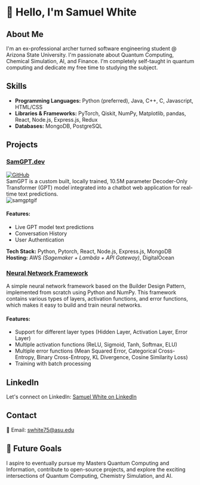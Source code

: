 
# 👋 Hello, I'm Samuel White

## About Me
I'm an ex-professional archer turned software engineering student @ Arizona State University. I'm passionate about Quantum Computing, Chemical Simulation, AI, and Finance. I'm completely self-taught in quantum computing and dedicate my free time to studying the subject.

## Skills
- **Programming Languages:** Python (preferred), Java, C++, C, Javascript, HTML/CSS
- **Libraries & Frameworks:** PyTorch, Qiskit, NumPy, Matplotlib, pandas, React, Node.js, Express.js, Redux
- **Databases:** MongoDB, PostgreSQL

## Projects
### [SamGPT.dev](https://www.samgpt.dev)
[![GitHub](https://img.icons8.com/ios-glyphs/30/FFFFFF/github.png)](https://github.com/samabwhite/SamGPT)  
SamGPT is a custom built, locally trained, 10.5M parameter Decoder-Only Transformer (GPT) model integrated into a chatbot web application for real-time text predictions.  
![samgptgif](https://i.imgur.com/VrRXbKh.gif)
#### Features:
- Live GPT model text predictions
- Conversation History
- User Authentication

**Tech Stack:** Python, Pytorch, React, Node.js, Express.js, MongoDB  
**Hosting:** AWS *(Sagemaker + Lambda + API Gateway)*, DigitalOcean

### [Neural Network Framework](https://github.com/samabwhite/NeuralNetworkFramework)
A simple neural network framework based on the Builder Design Pattern, implemented from scratch using Python and NumPy. This framework contains various types of layers, activation functions, and error functions, which makes it easy to build and train neural networks.
#### Features:
- Support for different layer types (Hidden Layer, Activation Layer, Error Layer)
- Multiple activation functions (ReLU, Sigmoid, Tanh, Softmax, ELU)
- Multiple error functions (Mean Squared Error, Categorical Cross-Entropy, Binary Cross-Entropy, KL Divergence, Cosine Similarity Loss)
- Training with batch processing

## LinkedIn
Let's connect on LinkedIn: [Samuel White on LinkedIn](https://www.linkedin.com/in/samuel-white-0b8959138)

## Contact
📧 Email: swhite75@asu.edu

## 🚀 Future Goals
I aspire to eventually pursue my Masters Quantum Computing and Information, contribute to open-source projects, and explore the exciting intersections of Quantum Computing, Chemistry Simulation, and AI.
